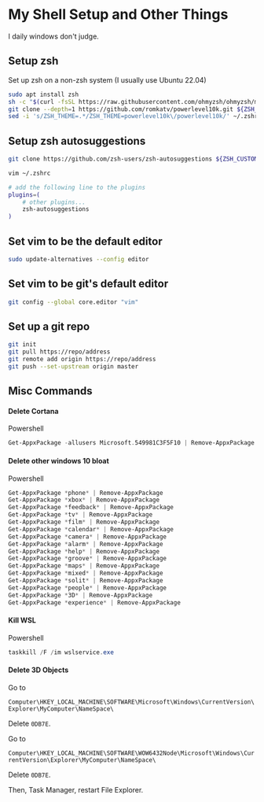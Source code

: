 # My Shell Setup and Other Things

I daily windows don't judge.




## Setup zsh

Set up zsh on a non-zsh system (I usually use Ubuntu 22.04)

```bash
sudo apt install zsh
sh -c "$(curl -fsSL https://raw.githubusercontent.com/ohmyzsh/ohmyzsh/master/tools/install.sh)"
git clone --depth=1 https://github.com/romkatv/powerlevel10k.git ${ZSH_CUSTOM:-$HOME/.oh-my-zsh/custom}/themes/powerlevel10k
sed -i 's/ZSH_THEME=.*/ZSH_THEME=powerlevel10k\/powerlevel10k/' ~/.zshrc
```



## Setup zsh autosuggestions

```bash
git clone https://github.com/zsh-users/zsh-autosuggestions ${ZSH_CUSTOM:-~/.oh-my-zsh/custom}/plugins/zsh-autosuggestions
```

```bash
vim ~/.zshrc

# add the following line to the plugins
plugins=( 
    # other plugins...
    zsh-autosuggestions
)
```



## Set vim to be the default editor

```bash
sudo update-alternatives --config editor
```




## Set vim to be git's default editor

```bash
git config --global core.editor "vim"
```




## Set up a git repo

```bash
git init
git pull https://repo/address
git remote add origin https://repo/address
git push --set-upstream origin master
```




## Misc Commands

#### Delete Cortana

Powershell

```powershell
Get-AppxPackage -allusers Microsoft.549981C3F5F10 | Remove-AppxPackage
```

#### Delete other windows 10 bloat

Powershell

```powershell
Get-AppxPackage *phone* | Remove-AppxPackage
Get-AppxPackage *xbox* | Remove-AppxPackage
Get-AppxPackage *feedback* | Remove-AppxPackage
Get-AppxPackage *tv* | Remove-AppxPackage
Get-AppxPackage *film* | Remove-AppxPackage
Get-AppxPackage *calendar* | Remove-AppxPackage
Get-AppxPackage *camera* | Remove-AppxPackage
Get-AppxPackage *alarm* | Remove-AppxPackage
Get-AppxPackage *help* | Remove-AppxPackage
Get-AppxPackage *groove* | Remove-AppxPackage
Get-AppxPackage *maps* | Remove-AppxPackage
Get-AppxPackage *mixed* | Remove-AppxPackage
Get-AppxPackage *solit* | Remove-AppxPackage
Get-AppxPackage *people* | Remove-AppxPackage
Get-AppxPackage *3D* | Remove-AppxPackage
Get-AppxPackage *experience* | Remove-AppxPackage
```

#### Kill WSL

Powershell

```powershell
taskkill /F /im wslservice.exe
```


#### Delete 3D Objects

Go to

`Computer\HKEY_LOCAL_MACHINE\SOFTWARE\Microsoft\Windows\CurrentVersion\Explorer\MyComputer\NameSpace\`

Delete `0DB7E`.

Go to

`Computer\HKEY_LOCAL_MACHINE\SOFTWARE\WOW6432Node\Microsoft\Windows\CurrentVersion\Explorer\MyComputer\NameSpace\`

Delete `0DB7E`.

Then, Task Manager, restart File Explorer.






